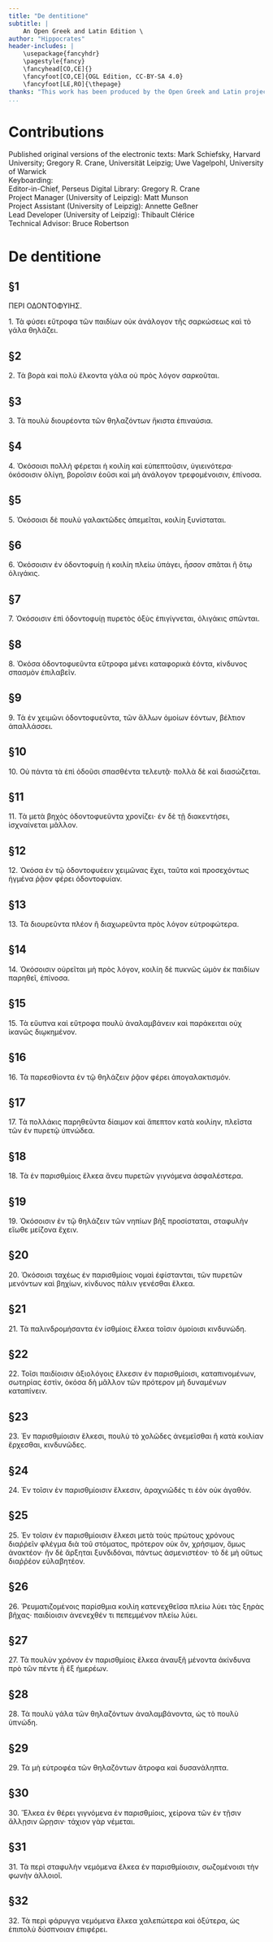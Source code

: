 ```yaml
---
title: "De dentitione"
subtitle: |
	An Open Greek and Latin Edition \ 
author: "Hippocrates"
header-includes: | 
	\usepackage{fancyhdr}
	\pagestyle{fancy}
	\fancyhead[CO,CE]{}
	\fancyfoot[CO,CE]{OGL Edition, CC-BY-SA 4.0}
	\fancyfoot[LE,RO]{\thepage}
thanks: "This work has been produced by the Open Greek and Latin project through the help of volunteers. See contributions for details."
...
```


# Contributions  

Published original versions of the electronic texts: Mark Schiefsky, Harvard University; Gregory R. Crane, Universität Leipzig; Uwe Vagelpohl, University of Warwick  
 Keyboarding:   
 Editor-in-Chief, Perseus Digital Library: Gregory R. Crane  
 Project Manager (University of Leipzig): Matt Munson  
 Project Assistant (University of Leipzig): Annette Geßner  
 Lead Developer (University of Leipzig): Thibault Clérice  
 Technical Advisor: Bruce Robertson  

# De dentitione  

## §1  

<head>ΠΕΡΙ ΟΔΟΝΤΟΦΥΙΗΣ.</head>
                    <p>1. Τὰ φύσει εὔτροφα τῶν παιδίων οὐκ ἀνάλογον τῆς σαρκώσεως <lb/>καὶ τὸ γάλα
                        θηλάζει. </p>  

## §2  

<p>2. Τὰ βορὰ καὶ πολὺ ἕλκοντα γάλα οὐ πρὸς λόγον σαρκοῦται. </p>  

## §3  

<p>3. Τὰ πουλὺ διουρέοντα τῶν θηλαζόντων ἥκιστα ἐπιναύσια. </p>  

## §4  

<p>4. Ὁκόσοισι πολλὴ φέρεται ἡ κοιλίη καὶ εὐπεπτοῦσιν, ὑγιεινότερα·
                        <lb/>ὁκόσοισιν ὀλίγη, βοροῖσιν ἐοῦσι καὶ μὴ ἀνάλογον τρεφομένοισιν,
                        <lb/>ἐπίνοσα. </p>  

## §5  

<p>5. Ὁκόσοισι δὲ πουλὺ γαλακτῶδες ἀπεμεῖται, κοιλίη ξυνίσταται. </p>  

## §6  

<p>6. Ὁκόσοισιν ἐν ὀδοντοφυίῃ ἡ κοιλίη πλείω ὑπάγει, ἧσσον σπᾶται <lb/>ἢ ὅτῳ
                        ὁλιγάκις. </p>  

## §7  

<p>7. Ὁκόσοισιν ἐπὶ ὀδοντοφυίῃ πυρετὸς ὀξὺς ἐπιγίγνεται, ὀλιγάκις <lb/>σπῶνται.
                    </p>  

## §8  

<p>8. Ὁκόσα ὀδοντοφυεῦντα εὔτροφα μένει καταφορικὰ ἐόντα, κίνδυνος <lb/>σπασμὸν
                        ἐπιλαβεῖν. </p>  

## §9  

<p>9. Τὰ ἐν χειμῶνι ὀδοντοφυεῦντα, τῶν ἄλλων ὁμοίων ἐόντων, βέλτιον
                        <lb/>ἀπαλλάσσει. </p>  

## §10  

<p>10. Οὐ πάντα τὰ ἐπὶ ὀδοῦσι σπασθέντα τελευτᾷ· πολλὰ δὲ καὶ <lb/>διασώζεται.
                    </p>  

## §11  

<p>11. Τὰ μετὰ βηχὸς ὀδοντοφυεῦντα χρονίζει· ἐν δὲ τῇ διακεντήσει,
                        <lb/>ἰσχναίνεται μᾶλλον. </p>  

## §12  

<p>12. Ὁκόσα ἐν τῷ ὀδοντοφυέειν χειμῶνας ἔχει, ταῦτα καὶ προσεχόντως <lb/>ἠγμένα
                        ῥᾷον φέρει ὀδοντοφυίαν. </p>  

## §13  

<p>13. Τὰ διουρεῦντα πλέον ἢ διαχωρεῦντα πρὸς λόγον εὐτροφώτερα. </p>  

## §14  

<p>14. Ὁκόσοισιν οὐρεῖται μὴ πρὸς λόγον, κοιλίη δὲ πυκνῶς ὠμὸν <lb/>ἐκ παιδίων
                        παρηθεῖ, ἐπίνοσα. </p>  

## §15  

<p>15. Τὰ εὔυπνα καὶ εὔτροφα πουλὺ ἀναλαμβάνειν καὶ παράκειται <lb/>οὐχ ἱκανῶς
                        διῳκημένον. </p>  

## §16  

<p>16. Τὰ παρεσθίοντα ἐν τῷ θηλάζειν ῥᾷον φέρει ἀπογαλακτισμόν. </p>  

## §17  

<p>17. Τὰ πολλάκις παρηθεῦντα δίαιμον καὶ ἄπεπτον κατὰ κοιλίην, <lb/>πλεῖστα τῶν
                        ἐν πυρετῷ ὑπνώδεα. </p>  

## §18  

<p>18. Τὰ ἐν παρισθμίοις ἕλκεα ἄνευ πυρετῶν γιγνόμενα ἀσφαλέστερα. </p>  

## §19  

<p>19. Ὁκόσοισιν ἐν τῷ θηλάζειν τῶν νηπίων βὴξ προσίσταται, σταφυλὴν <lb/>εἴωθε
                        μείζονα ἔχειν. </p>  

## §20  

<p>20. Ὁκόσοισι ταχέως ἐν παρισθμίοις νομαὶ ἐφίστανται, τῶν πυρετῶν
                        <lb/>μενόντων καὶ βηχίων, κίνδυνος πάλιν γενέσθαι ἕλκεα. </p>  

## §21  

<p>21. Τὰ παλινδρομήσαντα ἐν ἰσθμίοις ἕλκεα τοῖσιν ὁμοίοισι κινδυνώδη. </p>  

## §22  

<p>22. Τοῖσι παιδίοισιν ἀξιολόγοις ἕλκεσιν ἐν παρισθμίοισι, καταπινομένων,
                        <lb/>σωτηρίας ἐστὶν, ὁκόσα δὴ μᾶλλον τῶν πρότερον μὴ δυναμένων
                        <lb/>καταπίνειν. </p>  

## §23  

<p>23. Ἐν παρισθμίοισιν ἕλκεσι, πουλὺ τὸ χολῶδες ἀνεμεῖσθαι ἢ <lb/>κατὰ κοιλίαν
                        ἔρχεσθαι, κινδυνῶδες. </p>  

## §24  

<p>24. Ἐν τοῖσιν ἐν παρισθμίοισιν ἕλκεσιν, ἀραχνιῶδές τι ἐὸν οὐκ <lb/>ἀγαθόν.
                    </p>  

## §25  

<p>25. Ἐν τοῖσιν ἐν παρισθμίοισιν ἕλκεσι μετὰ τοὺς πρώτους χρόνους <lb/>διαῤῥεῖν
                        φλέγμα διὰ τοῦ στόματος, πρότερον οὐκ ὂν, χρήσιμον, <lb/>ὅμως ἀνακτέον· ἢν
                        δὲ ἄρξηται ξυνδιδόναι, πάντως ἀσμενιστέον· τὸ <lb/>δὲ μὴ οὕτως διαῤῥέον
                        εὐλαβητέον. </p>  

## §26  

<p>26. Ῥευματιζομένοις παρίσθμια κοιλίη κατενεχθεῖσα πλείω λύει <lb/>τὰς ξηρὰς
                        βῆχας· παιδίοισιν ἀνενεχθέν τι πεπεμμένον πλείω λύει. </p>  

## §27  

<p>27. Τὰ πουλὺν χρόνον ἐν παρισθμίοις ἕλκεα ἀναυξῆ μένοντα <lb/>ἀκίνδυνα πρὸ
                        τῶν πέντε ἢ ἓξ ἡμερέων. </p>  

## §28  

<p>28. Τὰ πουλὺ γάλα τῶν θηλαζόντων ἀναλαμβάνοντα, ὡς τὸ <lb/>πουλὺ ὑπνώδη. </p>  

## §29  

<p>29. Τὰ μὴ εὐτροφέα τῶν θηλαζόντων ἄτροφα καὶ δυσανάληπτα. </p>  

## §30  

<p>30. Ἕλκεα ἐν θέρει γιγνόμενα ἐν παρισθμίοις, χείρονα τῶν ἐν <lb/>τῇσιν
                        ἄλλῃσιν ὥρῃσιν· τάχιον γὰρ νέμεται. </p>  

## §31  

<p>31. Τὰ περὶ σταφυλὴν νεμόμενα ἕλκεα ἐν παρισθμίοισιν, σωζομένοισι <lb/>τὴν
                        φωνὴν ἀλλοιοῖ. </p>  

## §32  

<p>32. Τὰ περὶ φάρυγγα νεμόμενα ἕλκεα χαλεπώτερα καὶ ὀξύτερα, <lb/>ὡς ἐπιπολὺ
                        δύσπνοιαν ἐπιφέρει. </p>  

